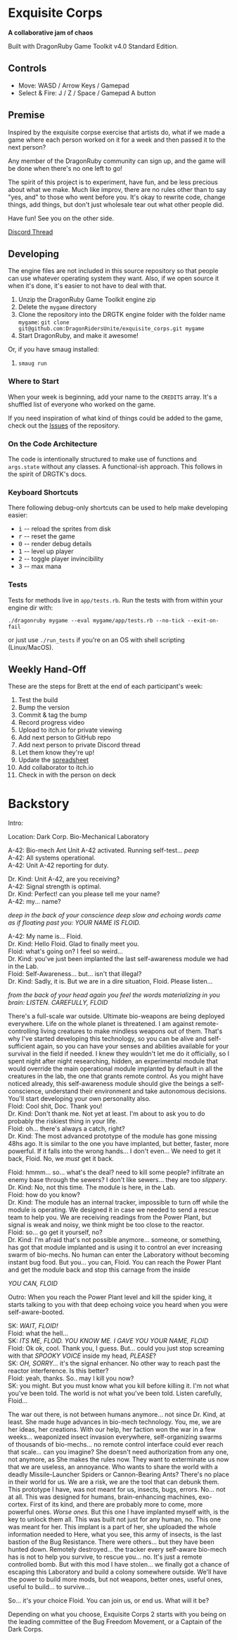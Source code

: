 # Exquisite Corps

**A collaborative jam of chaos**

Built with DragonRuby Game Toolkit v4.0 Standard Edition.

## Controls

- Move: WASD / Arrow Keys / Gamepad
- Select & Fire: J / Z / Space / Gamepad A button

## Premise

Inspired by the exquisite corpse exercise that artists do, what if we made a game where each person worked on it for a week and then passed it to the next person?

Any member of the DragonRuby community can sign up, and the game will be done when there's no one left to go!

The spirit of this project is to experiment, have fun, and be less precious about what we make. Much like improv, there are no rules other than to say "yes, and" to those who went before you. It's okay to rewrite code, change things, add things, but don't just wholesale tear out what other people did.

Have fun! See you on the other side.

[Discord Thread](https://discord.com/channels/608064116111966245/1051849160627847219)

## Developing

The engine files are not included in this source repository so that people can use whatever operating system they want. Also, if we open source it when it's done, it's easier to not have to deal with that.

1. Unzip the DragonRuby Game Toolkit engine zip
2. Delete the `mygame` directory
3. Clone the repository into the DRGTK engine folder with the folder name `mygame`: `git clone git@github.com:DragonRidersUnite/exquisite_corps.git mygame`
4. Start DragonRuby, and make it awesome!

Or, if you have smaug installed:

1. `smaug run`

### Where to Start

When your week is beginning, add your name to the `CREDITS` array. It's a shuffled list of everyone who worked on the game.

If you need inspiration of what kind of things could be added to the game, check out the [Issues](https://github.com/DragonRidersUnite/exquisite_corps/issues)
of the repository.

### On the Code Architecture

The code is intentionally structured to make use of functions and `args.state` without any classes. A functional-ish approach. This follows in the spirit of DRGTK's docs.

### Keyboard Shortcuts

There following debug-only shortcuts can be used to help make developing easier:

- <kbd>i</kbd> -- reload the sprites from disk
- <kbd>r</kbd> -- reset the game
- <kbd>0</kbd> -- render debug details
- <kbd>1</kbd> -- level up player
- <kbd>2</kbd> -- toggle player invincibility
- <kbd>3</kbd> -- max mana

### Tests

Tests for methods live in `app/tests.rb`. Run the tests with from within your engine dir with:

``` console
./dragonruby mygame --eval mygame/app/tests.rb --no-tick --exit-on-fail
```

or just use `./run_tests` if you're on an OS with shell scripting (Linux/MacOS).

## Weekly Hand-Off

These are the steps for Brett at the end of each participant's week:

1. Test the build
2. Bump the version
3. Commit & tag the bump
4. Record progress video
5. Upload to itch.io for private viewing
6. Add next person to GitHub repo
7. Add next person to private Discord thread
8. Let them know they're up!
9. Update the [spreadsheet](https://docs.google.com/spreadsheets/d/1mYuRJ8Y6dVQJDy_0MaMyJSEselNp7LXFXM0fKSjbJqw/edit)
10. Add collaborator to itch.io
11. Check in with the person on deck

# Backstory

Intro:

Location: Dark Corp. Bio-Mechanical Laboratory

A-42: Bio-mech Ant Unit A-42 activated. Running self-test... _peep_  
A-42: All systems operational.  
A-42: Unit A-42 reporting for duty.  

Dr. Kind: Unit A-42, are you receiving?  
A-42: Signal strength is optimal.  
Dr. Kind: Perfect! can you please tell me your name?  
A-42: my... name?  

_deep in the back of your conscience deep slow and echoing words came as if floating past you: YOUR NAME IS FLOID._  

A-42: My name is... Floid.  
Dr. Kind: Hello Floid. Glad to finally meet you.  
Floid: what's going on? I feel so weird...  
Dr. Kind: you've just been implanted the last self-awareness module we had in the Lab.  
Floid: Self-Awareness... but... isn't that illegal?  
Dr. Kind: Sadly, it is. But we are in a dire situation, Floid. Please listen...  

_from the back of your head again you feel the words materializing in you brain: LISTEN. CAREFULLY, FLOID_  


There's a full-scale war outside. Ultimate bio-weapons are being deployed everywhere. Life on the whole planet is threatened.
I am against remote-controlling living creatures to make mindless weapons out of them.
That's why I've started developing this technology, so you can be alive and self-sufficient again, so you can have your senses and abilities available for your survival in the field if needed.
I knew they wouldn't let me do it officially, so I spent night after night researching, hidden, an experimental module that would override the main operational module implanted by default in all the creatures in the lab, the one that grants remote control.
As you might have noticed already, this self-awareness module should give the beings a self-conscience, understand their environment and take autonomous decisions. You'll start developing your own personality also.  
Floid: Cool shit, Doc. Thank you!  
Dr. Kind: Don't thank me. Not yet at least. I'm about to ask you to do probably the riskiest thing in your life.  
Floid: oh... there's always a catch, right?  
Dr. Kind: The most advanced prototype of the module has gone missing 48hs ago. It is similar to the one you have implanted, but better, faster, more powerful. If it falls into the wrong hands... I don't even... We need to get it back, Floid. No, we _must_ get it back.  

Floid: hmmm... so... what's the deal? need to kill some people? infiltrate an enemy base through the sewers? I don't like sewers... they are too _slippery_.  
Dr. Kind: No, not this time. The module is here, in the Lab.  
Floid: how do you know?  
Dr. Kind: The module has an internal tracker, impossible to turn off while the module is operating. We designed it in case we needed to send a rescue team to help you. We are receiving readings from the Power Plant, but signal is weak and noisy, we think might be too close to the reactor.  
Floid: so... go get it yourself, no?  
Dr. Kind: I'm afraid that's not possible anymore... someone, or something, has got that module implanted and is using it to control an ever increasing swarm of bio-mechs. No human can enter the Laboratory without becoming instant bug food. But you... you can, Floid. You can reach the Power Plant and get the module back and stop this carnage from the inside  

_YOU CAN, FLOID_

Outro: When you reach the Power Plant level and kill the spider king, it starts talking to you with that deep echoing voice you heard when you were self-aware-booted.

SK: _WAIT, FLOID!_  
Floid: what the hell...  
SK: _ITS ME, FLOID. YOU KNOW ME. I GAVE YOU YOUR NAME, FLOID_  
Floid: Ok ok, cool. Thank you, I guess. But... could you just stop screaming with that _SPOOKY VOICE_ inside my head, _PLEASE_?  
SK: _OH, SORRY..._ it's the signal enhancer. No other way to reach past the reactor interference. Is this better?  
Floid: yeah, thanks. So.. may I kill you now?  
SK: you might. But you must know what you kill before killing it. I'm not what you've been told. The world is not what you've been told. Listen carefully, Floid...

The war out there, is not between humans anymore... not since Dr. Kind, at least.
She made huge advances in bio-mech technology. You, me, we are her ideas, her creations.
With our help, her faction won the war in a few weeks... weaponized insect invasion everywhere, self-organizing swarms of thousands of bio-mechs... no remote control interface could ever reach that scale... can you imagine?
She doesn't need authorization from any one, not anymore, as She makes the rules now.
They want to exterminate us now that we are useless, an annoyance. Who wants to share the world with a deadly Missile-Launcher Spiders or Cannon-Bearing Ants?
There's no place in their world for us. We are a risk, we are the tool that can debunk them.
This prototype I have, was not meant for us, insects, bugs, errors. No... not at all.
This was designed for humans, brain-enhancing machines, exo-cortex.
First of its kind, and there are probably more to come, more powerful ones. _Worse ones._
But this one I have implanted myself with, is the key to unlock them all. This was built not just for any human, no. This one was meant for her.
This implant is a part of her, she uploaded the whole information needed to
Here, what you see, this army of insects, is the last bastion of the Bug Resistance. There were others... but they have been hunted down. Remotely destroyed... the tracker every self-aware bio-mech has is not to help you survive, to rescue you... no. It's just a remote controlled bomb.
But with this mod I have stolen... we finally got a chance of escaping this Laboratory and build a colony somewhere outside.
We'll have the power to build more mods, but not weapons, better ones, useful ones, useful to build... to survive...

So... it's your choice Floid. You can join us, or end us. What will it be?

Depending on what you choose, Exquisite Corps 2 starts with you being on the leading committee of the Bug Freedom Movement, or a Captain of the Dark Corps.
